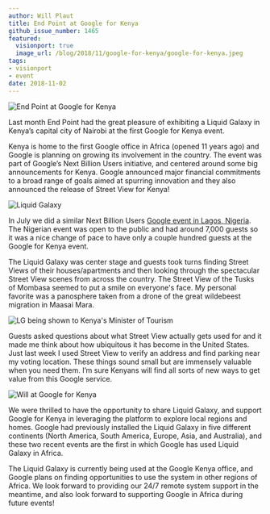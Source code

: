 ```yaml
---
author: Will Plaut
title: End Point at Google for Kenya
github_issue_number: 1465
featured:
  visionport: true
  image_url: /blog/2018/11/google-for-kenya/google-for-kenya.jpeg
tags:
- visionport
- event
date: 2018-11-02
---
```


<img src="/blog/2018/11/google-for-kenya/google-for-kenya.jpeg" alt="End Point at Google for Kenya" />

Last month End Point had the great pleasure of exhibiting a Liquid Galaxy in Kenya’s capital city of Nairobi at the first Google for Kenya event.

Kenya is home to the first Google office in Africa (opened 11 years ago) and Google is planning on growing its involvement in the country. The event was part of Google’s Next Billion Users initiative, and centered around some big announcements for Kenya. Google announced major financial commitments to a broad range of goals aimed at spurring innovation and they also announced the release of Street View for Kenya!

<img src="/blog/2018/11/google-for-kenya/kenyashot1.jpeg" alt="Liquid Galaxy" />

In July we did a similar Next Billion Users <a href="/blog/2018/08/liquid-galaxy-at-google-nigeria">Google event in Lagos, Nigeria</a>. The Nigerian event was open to the public and had around 7,000 guests so it was a nice change of pace to have only a couple hundred guests at the Google for Kenya event.

The Liquid Galaxy was center stage and guests took turns finding Street Views of their houses/​apartments and then looking through the spectacular Street View scenes from across the country. The Street View of the Tusks of Mombasa seemed to put a smile on everyone's face. My personal favorite was a panosphere taken from a drone of the great wildebeest migration in Maasai Mara.

<img src="/blog/2018/11/google-for-kenya/kenyaministeroftourism.jpeg" alt="LG being shown to Kenya's Minister of Tourism" />

Guests asked questions about what Street View actually gets used for and it made me think about how ubiquitous it has become in the United States. Just last week I used Street View to verify an address and find parking near my voting location. These things sound small but are immensely valuable when you need them. I’m sure Kenyans will find all sorts of new ways to get value from this Google service. 

<img src="/blog/2018/11/google-for-kenya/kenyawill.jpeg" alt="Will at Google for Kenya" />

We were thrilled to have the opportunity to share Liquid Galaxy, and support Google for Kenya in leveraging the platform to explore local regions and homes. Google had previously installed the Liquid Galaxy in five different continents (North America, South America, Europe, Asia, and Australia), and these two recent events are the first in which Google has used Liquid Galaxy in Africa.

The Liquid Galaxy is currently being used at the Google Kenya office, and Google plans on finding opportunities to use the system in other regions of Africa. We look forward to providing our 24/7 remote system support in the meantime, and also look forward to supporting Google in Africa during future events!
